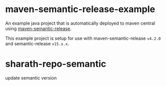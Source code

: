 # maven-semantic-release-example

An example java project that is automatically deployed to maven central using [maven-semantic-release](https://github.com/conveyal/maven-semantic-release).

This example project is setup for use with maven-semantic-release `v4.2.0` and semantic-release `v15.x.x`.
# sharath-repo-semantic
update semantic version
